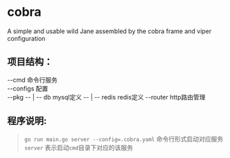 # cobra
A simple and usable wild Jane assembled by the cobra frame and viper configuration

## 项目结构：
--cmd 命令行服务  
--configs 配置  
--pkg 
-- | -- db mysql定义
-- | -- redis redis定义
--router http路由管理

## 程序说明:

 > `go run main.go server --config=.cobra.yaml` 命令行形式启动对应服务 `server` 表示启动`cmd`目录下对应的该服务